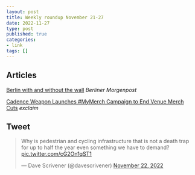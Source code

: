 ```yaml
---
layout: post
title: Weekly roundup November 21-27
date: 2022-11-27
type: post
published: true
categories:
- link
tags: []
---
```


## Articles

[Berlin with and without the wall](https://interaktiv.morgenpost.de/berliner-mauer-damals-heute/ "Fotovergleich: Berlin mit und ohne Mauer (Berling with and without the wall)") *Berliner Morgenpost*

[Cadence Weapon Launches #MyMerch Campaign to End Venue Merch Cuts](https://exclaim.ca/music/article/cadence_weapon_launches_mymerch_campaign_to_end_venue_merch_cuts "Cadence Weapon Launches #MyMerch Campaign to End Venue Merch Cuts. By Megan LaPierre") *exclaim*

## Tweet

<blockquote class="twitter-tweet" data-dnt="true"><p lang="en" dir="ltr">Why is pedestrian and cycling infrastructure that is not a death trap for up to half the year even something we have to demand? <a href="https://t.co/cG2On1qST1">pic.twitter.com/cG2On1qST1</a></p>&mdash; Dave Scrivener (@davescrivener) <a href="https://twitter.com/davescrivener/status/1595027324386385922?ref_src=twsrc%5Etfw">November 22, 2022</a></blockquote> <script async src="https://platform.twitter.com/widgets.js" charset="utf-8"></script>

